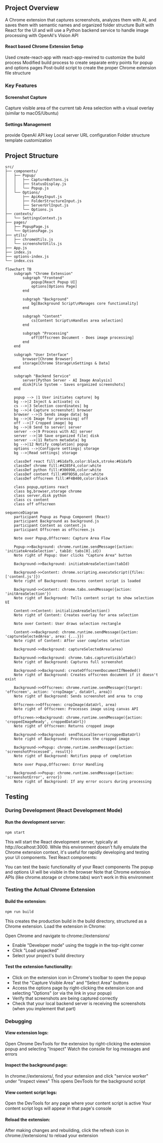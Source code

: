 
## Project Overview

A Chrome extension that captures screenshots, analyzes them with AI, and saves them with semantic names and organized folder structure
Built with React for the UI and will use a Python backend service to handle image processing with OpenAI's Vision API

#### React based Chrome Extension Setup

Used create-react-app with react-app-rewired to customize the build process
Modified build process to create separate entry points for popup and options pages
Post-build script to create the proper Chrome extension file structure

### Key Features

#### Screenshot Capture

Capture visible area of the current tab
Area selection with a visual overlay (similar to macOS/Ubuntu)

#### Settings Management

provide OpenAI API key 
Local server URL configuration
Folder structure template customization

## Project Structure
```
src/
├── components/
│   ├── Popup/
│   │   ├── CaptureButtons.js
│   │   ├── StatusDisplay.js
│   │   └── Popup.js
│   └── Options/
│       ├── ApiKeyInput.js
│       ├── FolderStructureInput.js
│       ├── ServerUrlInput.js
│       └── Options.js
├── contexts/
│   └── SettingsContext.js
├── pages/
│   ├── PopupPage.js
│   └── OptionsPage.js
├── utils/
│   ├── chromeUtils.js
│   └── screenshotUtils.js
├── App.js
├── index.js
├── options-index.js
└── index.css
```

```mermaid
flowchart TB
    subgraph "Chrome Extension"
        subgraph "Frontend"
            popup[React Popup UI]
            options[Options Page]
        end

        subgraph "Background"
            bg[Background Script\nManages core functionality]
        end

        subgraph "Content"
            cs[Content Script\nHandles area selection]
        end

        subgraph "Processing"
            off[Offscreen Document - Does image processing]
        end
    end

    subgraph "User Interface"
        browser[Chrome Browser]
        storage[Chrome Storage\nSettings & Data]
    end

    subgraph "Backend Service"
        server[Python Server - AI Image Analysis]
        disk[File System - Saves organized screenshots]
    end

    popup --> |1 User initiates capture| bg
    bg -->|2 Inject & activate| cs
    cs -->|3 Selection coordinates| bg
    bg -->|4 Capture screenshot| browser
    browser -->|5 Sends image data| bg
    bg -->|6 Image for processing| off
    off -->|7 Cropped image| bg
    bg -->|8 Send to server| server
    server -->|9 Process with AI| server
    server -->|10 Save organized file| disk
    server -->|11 Return metadata| bg
    bg -->|12 Notify completion| popup
    options -->|Configure settings| storage
    bg -->|Read settings| storage

    classDef react fill:#61dafb,color:black,stroke:#61dafb
    classDef chrome fill:#4285F4,color:white
    classDef python fill:#306998,color:white
    classDef content fill:#0F9D58,color:white
    classDef offscreen fill:#F4B400,color:black
    
    class popup,options react
    class bg,browser,storage chrome
    class server,disk python
    class cs content
    class off offscreen
```

```mermaid
sequenceDiagram
    participant Popup as Popup Component (React)
    participant Background as background.js
    participant Content as content.js
    participant Offscreen as offscreen.js
    
    Note over Popup,Offscreen: Capture Area Flow
    
    Popup->>Background: chrome.runtime.sendMessage({action: 'initiateAreaSelection', tabId: tabs[0].id})
    Note right of Popup: User clicks "Capture Area" button
    
    Background->>Background: initiateAreaSelection(tabId)
    
    Background->>Content: chrome.scripting.executeScript({files: ['content.js']})
    Note right of Background: Ensures content script is loaded
    
    Background->>Content: chrome.tabs.sendMessage({action: 'initAreaSelection'})
    Note right of Background: Tells content script to show selection UI
    
    Content->>Content: initializeAreaSelection()
    Note right of Content: Creates overlay for area selection
    
    Note over Content: User draws selection rectangle
    
    Content->>Background: chrome.runtime.sendMessage({action: 'captureSelectedArea', area: {...}})
    Note right of Content: After user completes selection
    
    Background->>Background: captureSelectedArea(area)
    
    Background->>Background: chrome.tabs.captureVisibleTab()
    Note right of Background: Captures full screenshot
    
    Background->>Background: createOffscreenDocumentIfNeeded()
    Note right of Background: Creates offscreen document if it doesn't exist
    
    Background->>Offscreen: chrome.runtime.sendMessage({target: 'offscreen', action: 'cropImage', dataUrl, area})
    Note right of Background: Sends screenshot and area to crop
    
    Offscreen->>Offscreen: cropImage(dataUrl, area)
    Note right of Offscreen: Processes image using canvas API
    
    Offscreen->>Background: chrome.runtime.sendMessage({action: 'croppedImageReady', croppedDataUrl})
    Note right of Offscreen: Returns cropped image
    
    Background->>Background: sendToLocalServer(croppedDataUrl)
    Note right of Background: Processes the cropped image
    
    Background->>Popup: chrome.runtime.sendMessage({action: 'screenshotProcessed', result})
    Note right of Background: Notifies popup of completion
    
    Note over Popup,Offscreen: Error Handling
    
    Background->>Popup: chrome.runtime.sendMessage({action: 'screenshotError', error})
    Note right of Background: If any error occurs during processing
```


## Testing 

### During Development (React Development Mode)

#### Run the development server:
```bash
npm start
```

This will start the React development server, typically at http://localhost:3000. While this environment doesn't fully emulate the Chrome extension context, it's useful for rapidly developing and testing your UI components.
Test React components:

You can test the basic functionality of your React components
The popup and options UI will be visible in the browser
Note that Chrome extension APIs (like chrome.storage or chrome.tabs) won't work in this environment



### Testing the Actual Chrome Extension

#### Build the extension:
```bash
npm run build
```
This creates the production build in the build directory, structured as a Chrome extension.
Load the extension in Chrome:

Open Chrome and navigate to chrome://extensions/
- Enable "Developer mode" using the toggle in the top-right corner
- Click "Load unpacked"
- Select your project's build directory


#### Test the extension functionality:

- Click on the extension icon in Chrome's toolbar to open the popup
- Test the "Capture Visible Area" and "Select Area" buttons
- Access the options page by right-clicking the extension icon and selecting "Options" (or via the link in your popup)
- Verify that screenshots are being captured correctly
- Check that your local backend server is receiving the screenshots (when you implement that part)



### Debugging

#### View extension logs:

Open Chrome DevTools for the extension by right-clicking the extension popup and selecting "Inspect"
Watch the console for log messages and errors

#### Inspect the background page:

In chrome://extensions/, find your extension and click "service worker" under "Inspect views"
This opens DevTools for the background script

#### View content script logs:

Open the DevTools for any page where your content script is active
Your content script logs will appear in that page's console

#### Reload the extension:

After making changes and rebuilding, click the refresh icon in chrome://extensions/ to reload your extension